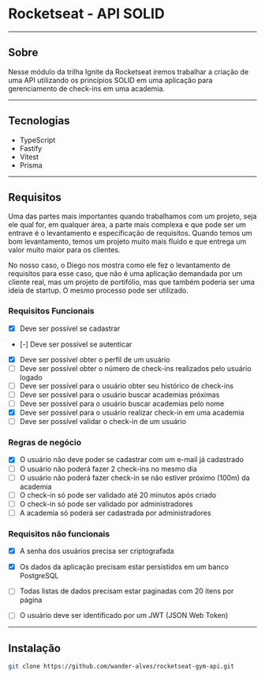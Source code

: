 # Rocketseat - API SOLID

---

## Sobre
Nesse módulo da trilha Ignite da Rocketseat iremos trabalhar a criação de uma API utilizando os princípios SOLID em uma aplicação para gerenciamento de check-ins em uma academia.


---


## Tecnologias

- TypeScript
- Fastify
- Vitest
- Prisma

---

## Requisitos
Uma das partes mais importantes quando trabalhamos com um projeto, seja ele qual for, em qualquer área, a parte mais complexa e que pode ser um entrave é o levantamento e especificação de requisitos. Quando temos um bom levantamento, temos um projeto muito mais fluído e que entrega um valor muito maior para os clientes.

No nosso caso, o Diego nos mostra como ele fez o levantamento de requisitos para esse caso, que não é uma aplicação demandada por um cliente real, mas um projeto de portifólio, mas que também poderia ser uma ideia de startup. O mesmo processo pode ser utilizado.


### Requisitos Funcionais

- [x]  Deve ser possível se cadastrar
- [-]  Deve ser possível se autenticar
- [x]  Deve ser possível obter o perfil de um usuário
- [ ]  Deve ser possível obter o número de check-ins realizados pelo usuário logado
- [ ]  Deve ser possível para o usuário obter seu histórico de check-ins
- [ ]  Deve ser possível para o usuário buscar academias próximas
- [ ]  Deve ser possível para o usuário buscar academias pelo nome
- [x]  Deve ser possível para o usuário realizar check-in em uma academia
- [ ]  Deve ser possível validar o check-in de um usuário

### Regras de negócio

- [x]  O usuário não deve poder se cadastrar com um e-mail já cadastrado
- [ ]  O usuário não poderá fazer 2 check-ins no mesmo dia
- [ ]  O usuário não poderá fazer check-in se não estiver próximo (100m) da academia
- [ ]  O check-in só pode ser validado até 20 minutos após criado
- [ ]  O check-in só pode ser validado por administradores
- [ ]  A academia só poderá ser cadastrada por administradores

### Requisitos não funcionais

- [x]  A senha dos usuários precisa ser criptografada
- [x]  Os dados da aplicação precisam estar persistidos em um banco PostgreSQL
- [ ]  Todas listas de dados precisam estar paginadas com 20 itens por página
- [ ]  O usuário deve ser identificado por um JWT (JSON Web Token)


---

## Instalação

```bash
git clone https://github.com/wander-alves/rocketseat-gym-api.git


```